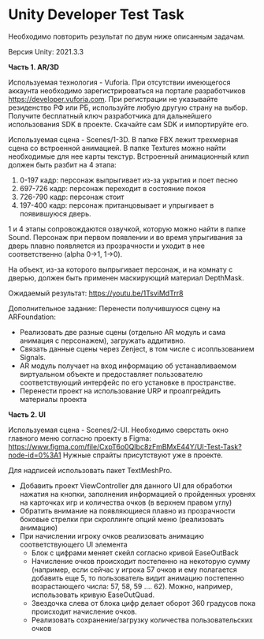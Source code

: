 # Unity Developer Test Task

Необходимо повторить результат по двум ниже описанным задачам. 

Версия Unity: 2021.3.3

**Часть 1. AR/3D**

Используемая технология - Vuforia. При отсутствии имеющегося аккаунта необходимо зарегистрироваться на портале разработчиков https://developer.vuforia.com. При регистрации не указывайте резиденство РФ или РБ, используйте любую другую страну на выбор. Получите бесплатный ключ разработчика для дальнейшего использования SDK в проекте. Скачайте сам SDK и импортируйте его.

Используемая сцена - Scenes/1-3D.
В папке FBX лежит трехмерная сцена со встроенной анимацией. В папке Textures можно найти необходимые для нее карты текстур. Встроенный анимационный клип должен быть разбит на 4 этапа:
1. 0-197 кадр: персонаж выпрыгивает из-за укрытия и поет песню
2. 697-726 кадр: персонаж переходит в состояние покоя
3. 726-790 кадр: персонаж стоит
4. 197-400 кадр: персонаж пританцовывает и упрыгивает в появившуюся дверь. 

1 и 4 этапы сопровождаются озвучкой, которую можно найти в папке Sound. 
Персонаж при первом появлении и во время упрыгивания за дверь плавно появляется из прозрачности и уходит в нее соответственно (alpha 0->1, 1->0). 

На объект, из-за которого выпрыгивает персонаж, и на комнату с дверью, должен быть применен маскирующий материал DepthMask.  

Ожидаемый результат: https://youtu.be/1TsviMdTrr8

Дополнительное задание: Перенести получившуюся сцену на ARFoundation:
- Реализовать две разные сцены (отдельно AR модуль и сама анимация с персонажем), загружать аддитивно. 
- Связать данные сцены через Zenject, в том числе с исопльзованием Signals.
- AR модуль получает на вход информацию об устанавливаемом виртуальном объекте и предоставляет пользователю соответствующий интерфейс по его установке в пространстве. 
- Перенести проект на использование URP и проапгрейдить материалы проекта

**Часть 2. UI**

Используемая сцена - Scenes/2-UI.
Необходимо сверстать окно главного меню согласно проекту в Figma: https://www.figma.com/file/CxpT6o0QIbc8zFmBMxE44Y/UI-Test-Task?node-id=0%3A1
Нужные спрайты присутствуют уже в проекте. 

Для надписей использовать пакет TextMeshPro.
- Добавить проект ViewController для данного UI для обработки нажатия на кнопки, заполнения информацией о пройденных уровнях на карточках игр и количества очков (в верхнем правом углу)
- Обратить внимание на появляющиеся плавно из прозрачности боковые стрелки при скроллинге опций меню (реализовать анимацию)
- При начислении игроку очков реализовать анимацию соответствующего UI элемента
  - Блок с цифрами меняет скейл согласно кривой EaseOutBack
  - Начисление очков происходит постепенно на некоторую сумму (например, если сейчас у игрока 57 очков и ему полагается добавить еще 5, то пользователь видит анимацию постепенно возрастающего числа: 57, 58, 59 …. 62). Можно, например, использовать кривую EaseOutQuad.
  - Звездочка слева от блока цифр делает оборот 360 градусов пока происходит начисление очков.
  - Реализовать сохранение/загрузку количества пользовательских очков
